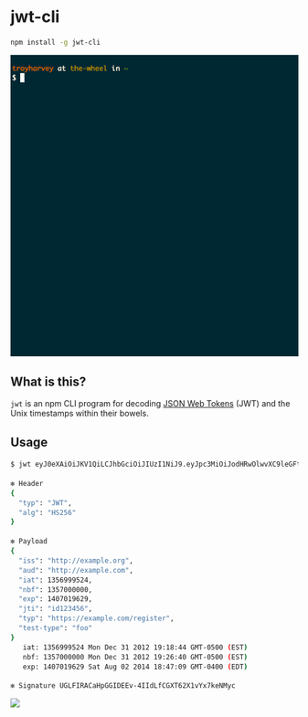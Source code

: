# jwt-cli

```sh
npm install -g jwt-cli
```

![](checkitout.gif)

## What is this?

`jwt` is an npm CLI program for decoding [JSON Web Tokens](http://jwt.io/) (JWT) and the Unix timestamps within their bowels.

## Usage

```sh
$ jwt eyJ0eXAiOiJKV1QiLCJhbGciOiJIUzI1NiJ9.eyJpc3MiOiJodHRwOlwvXC9leGFtcGxlLm9yZyIsImF1ZCI6Imh0dHA6XC9cL2V4YW1wbGUuY29tIiwiaWF0IjoxMzU2OTk5NTI0LCJuYmYiOjEzNTcwMDAwMDAsImV4cCI6MTQwNzAxOTYyOSwianRpIjoiaWQxMjM0NTYiLCJ0eXAiOiJodHRwczpcL1wvZXhhbXBsZS5jb21cL3JlZ2lzdGVyIiwidGVzdC10eXBlIjoiZm9vIn0.UGLFIRACaHpGGIDEEv-4IIdLfCGXT62X1vYx7keNMyc

✻ Header
{
  "typ": "JWT",
  "alg": "HS256"
}

✻ Payload
{
  "iss": "http://example.org",
  "aud": "http://example.com",
  "iat": 1356999524,
  "nbf": 1357000000,
  "exp": 1407019629,
  "jti": "id123456",
  "typ": "https://example.com/register",
  "test-type": "foo"
}
   iat: 1356999524 Mon Dec 31 2012 19:18:44 GMT-0500 (EST)
   nbf: 1357000000 Mon Dec 31 2012 19:26:40 GMT-0500 (EST)
   exp: 1407019629 Sat Aug 02 2014 18:47:09 GMT-0400 (EDT)

✻ Signature UGLFIRACaHpGGIDEEv-4IIdLfCGXT62X1vYx7keNMyc
```

<a href="http://jwt.io">![](https://cdn.auth0.com/badges/jwt-compatible.svg)</a>
